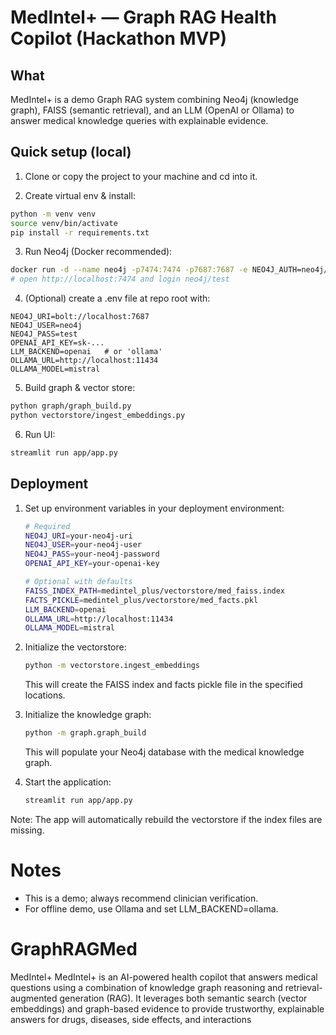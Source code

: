 # MedIntel+ — Graph RAG Health Copilot (Hackathon MVP)

## What
MedIntel+ is a demo Graph RAG system combining Neo4j (knowledge graph), FAISS (semantic retrieval), and an LLM (OpenAI or Ollama) to answer medical knowledge queries with explainable evidence.

## Quick setup (local)

1. Clone or copy the project to your machine and cd into it.

2. Create virtual env & install:
```bash
python -m venv venv
source venv/bin/activate
pip install -r requirements.txt
```

3. Run Neo4j (Docker recommended):
```bash
docker run -d --name neo4j -p7474:7474 -p7687:7687 -e NEO4J_AUTH=neo4j/test neo4j:latest
# open http://localhost:7474 and login neo4j/test
```

4. (Optional) create a .env file at repo root with:
```
NEO4J_URI=bolt://localhost:7687
NEO4J_USER=neo4j
NEO4J_PASS=test
OPENAI_API_KEY=sk-...
LLM_BACKEND=openai   # or 'ollama'
OLLAMA_URL=http://localhost:11434
OLLAMA_MODEL=mistral
```

5. Build graph & vector store:
```bash
python graph/graph_build.py
python vectorstore/ingest_embeddings.py
```

6. Run UI:
```bash
streamlit run app/app.py
```

## Deployment

1. Set up environment variables in your deployment environment:
   ```bash
   # Required
   NEO4J_URI=your-neo4j-uri
   NEO4J_USER=your-neo4j-user
   NEO4J_PASS=your-neo4j-password
   OPENAI_API_KEY=your-openai-key

   # Optional with defaults
   FAISS_INDEX_PATH=medintel_plus/vectorstore/med_faiss.index
   FACTS_PICKLE=medintel_plus/vectorstore/med_facts.pkl
   LLM_BACKEND=openai
   OLLAMA_URL=http://localhost:11434
   OLLAMA_MODEL=mistral
   ```

2. Initialize the vectorstore:
   ```bash
   python -m vectorstore.ingest_embeddings
   ```
   This will create the FAISS index and facts pickle file in the specified locations.

3. Initialize the knowledge graph:
   ```bash
   python -m graph.graph_build
   ```
   This will populate your Neo4j database with the medical knowledge graph.

4. Start the application:
   ```bash
   streamlit run app/app.py
   ```

Note: The app will automatically rebuild the vectorstore if the index files are missing.

# Notes
- This is a demo; always recommend clinician verification.
- For offline demo, use Ollama and set LLM_BACKEND=ollama.

# GraphRAGMed
MedIntel+ MedIntel+ is an AI-powered health copilot that answers medical questions using a combination of knowledge graph reasoning and retrieval-augmented generation (RAG). It leverages both semantic search (vector embeddings) and graph-based evidence to provide trustworthy, explainable answers for drugs, diseases, side effects, and interactions
